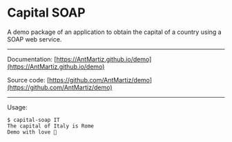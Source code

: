 # Capital SOAP

A demo package of an application to obtain the capital of a country using a SOAP web service.

---

Documentation: [https://AntMartiz.github.io/demo](https://AntMartiz.github.io/demo)

Source code: [https://github.com/AntMartiz/demo](https://github.com/AntMartiz/demo)

---

Usage:

```console
$ capital-soap IT
The capital of Italy is Rome
Demo with love 💜

```
